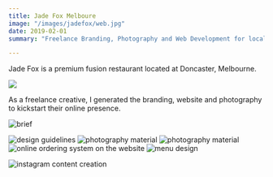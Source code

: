 ```yaml
---
title: Jade Fox Melboure
image: "/images/jadefox/web.jpg"
date: 2019-02-01
summary: "Freelance Branding, Photography and Web Development for local restaurant Jade Fox"

---
```

Jade Fox is a premium fusion restaurant located at Doncaster, Melbourne.

![](/images/jadefox/web.jpg "")

As a freelance creative, I generated the branding, website and photography to kickstart their online presence.

![](/images/jadefox/brief.jpg "brief")

![](/images/jadefox/guide.jpg "design guidelines")
![](/images/jadefox/photo-1.jpg "photography material")
![](/images/jadefox/photo-2.jpg "photography material")
![](/images/jadefox/web-3.jpg "online ordering system on the website")
![](/images/jadefox/lunch.jpg "menu design")

![](/images/jadefox/web-2.jpg "instagram content creation")
